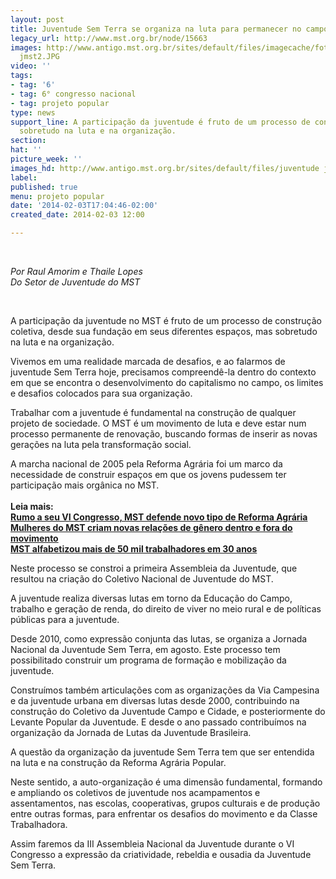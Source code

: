 ```yaml
---
layout: post
title: Juventude Sem Terra se organiza na luta para permanecer no campo
legacy_url: http://www.mst.org.br/node/15663
images: http://www.antigo.mst.org.br/sites/default/files/imagecache/foto_destaque/juventude
  jmst2.JPG
video: ''
tags:
- tag: '6'
- tag: 6° congresso nacional
- tag: projeto popular
type: news
support_line: A participação da juventude é fruto de um processo de construção coletiva,
  sobretudo na luta e na organização.
section: 
hat: ''
picture_week: ''
images_hd: http://www.antigo.mst.org.br/sites/default/files/juventude jmst2.JPG
label: 
published: true
menu: projeto popular
date: '2014-02-03T17:04:46-02:00'
created_date: 2014-02-03 12:00

---
```

<p>&nbsp;</p><p><em>Por Raul Amorim e&nbsp;</em><em>Thaile Lopes<br></em><em>Do Setor de Juventude do MST</em></p><p>&nbsp;</p><p>A participação da juventude no MST é fruto de um processo de construção coletiva, desde sua fundação em seus diferentes espaços, mas sobretudo na luta e na organização.</p><p>Vivemos em uma realidade marcada de desafios, e ao falarmos de juventude Sem Terra hoje, precisamos compreendê-la dentro do contexto em que se encontra o desenvolvimento do capitalismo no campo, os limites e desafios colocados para sua organização.&nbsp;</p><p>Trabalhar com a juventude é fundamental na construção de qualquer projeto de sociedade. O MST é um movimento de luta e deve estar num processo permanente de renovação, buscando formas de inserir as novas gerações na luta pela transformação social.</p><p>A marcha nacional de 2005 pela Reforma Agrária foi um marco da necessidade de construir espaços em que os jovens pudessem ter participação mais orgânica no MST.<br><br><strong>Leia mais:<br></strong><a href="http://www.mst.org.br/node/15645"><strong>Rumo a seu VI Congresso, MST defende novo tipo de Reforma Agrária <br></strong></a><a href="http://www.mst.org.br/node/15654"><strong>Mulheres do MST criam novas relações de gênero dentro e fora do movimento </strong><br></a><a href="http://www.mst.org.br/node/15632"><strong>MST alfabetizou mais de 50 mil trabalhadores em 30 anos </strong></a></p><p>Neste processo se constroi a primeira Assembleia da Juventude, que resultou na criação do Coletivo Nacional de Juventude do MST.&nbsp;</p><p>A juventude realiza diversas lutas em torno da Educação do Campo, trabalho e geração de renda, do direito de viver no meio rural e de políticas públicas para a juventude.</p><p>Desde 2010, como expressão conjunta das lutas, se organiza a Jornada Nacional da Juventude Sem Terra, em agosto. Este processo tem possibilitado construir um programa de formação e mobilização da juventude.&nbsp;</p><p>Construímos também articulações com as organizações da Via Campesina e da juventude urbana em diversas lutas desde 2000, contribuindo na construção do Coletivo da Juventude Campo e Cidade, e posteriormente do Levante Popular da Juventude. E desde o ano passado contribuímos na organização da Jornada de Lutas da Juventude Brasileira. &nbsp;</p><p>A questão da organização da juventude Sem Terra tem que ser entendida na luta e na construção da Reforma Agrária Popular.</p><p>Neste sentido, a auto-organização é uma dimensão fundamental, formando e ampliando os coletivos de juventude nos acampamentos e assentamentos, nas escolas, cooperativas, grupos culturais e de produção entre outras formas, para enfrentar os desafios do movimento e da Classe Trabalhadora.</p><p>Assim faremos da III Assembleia Nacional da Juventude durante o VI Congresso a expressão da criatividade, rebeldia e ousadia da Juventude Sem Terra.&nbsp;</p><div>&nbsp;</div>
